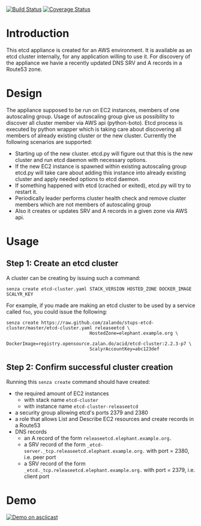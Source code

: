 [![Build Status](https://travis-ci.org/zalando/stups-etcd-cluster.svg?branch=master)](https://travis-ci.org/zalando/stups-etcd-cluster)
[![Coverage Status](https://coveralls.io/repos/zalando/stups-etcd-cluster/badge.svg?branch=master&service=github)](https://coveralls.io/github/zalando/stups-etcd-cluster?branch=master)

Introduction
============
This etcd appliance is created for an AWS environment. It is available as an etcd cluster internally, for any application willing to use it. For discovery of the appliance we havie a recently updated DNS SRV and A records in a Route53 zone.

Design
======
The appliance supposed to be run on EC2 instances, members of one autoscaling group.
Usage of autoscaling group give us possibility to discover all cluster member via AWS api (python-boto).
Etcd process is executed by python wrapper which is taking care about discovering all members of already existing cluster or the new cluster.
Currently the following scenarios are supported:
- Starting up of the new cluster. etcd.py will figure out that this is the new cluster and run etcd daemon with necessary options.
- If the new EC2 instance is spawned within existing autoscaling group etcd.py will take care about adding this instance into already existing cluster and apply needed options to etcd daemon.
- If something happened with etcd (crached or exited), etcd.py will try to restart it.
- Periodically leader performs cluster health check and remove cluster members which are not members of autoscaling group
- Also it creates or updates SRV and A records in a given zone via AWS api.

Usage
=====

## Step 1: Create an etcd cluster
A cluster can be creating by issuing such a command:

    senza create etcd-cluster.yaml STACK_VERSION HOSTED_ZONE DOCKER_IMAGE SCALYR_KEY

For example, if you made are making an etcd cluster to be used by a service called `foo`, you could issue the following:

    senza create https://raw.github.com/zalando/stups-etcd-cluster/master/etcd-cluster.yaml releaseetcd \
                                   HostedZone=elephant.example.org \
                                   DockerImage=registry.opensource.zalan.do/acid/etcd-cluster:2.2.3-p7 \
                                   ScalyrAccountKey=abc123def

## Step 2: Confirm successful cluster creation
Running this `senza create` command should have created:
- the required amount of EC2 instances
    - with stack name `etcd-cluster`
    - with instance name `etcd-cluster-releaseetcd`
- a security group allowing etcd's ports 2379 and 2380
- a role that allows List and Describe EC2 resources and create records in a Route53
- DNS records
    - an A record of the form `releaseetcd.elephant.example.org.`
    - a SRV record of the form `_etcd-server._tcp.releaseetcd.elephant.example.org.` with port = 2380, i.e. peer port
    - a SRV record of the form `_etcd._tcp.releaseetcd.elephant.example.org.` with port = 2379, i.e. client port

Demo
====
[![Demo on asciicast](https://asciinema.org/a/32703.png)](https://asciinema.org/a/32703)
